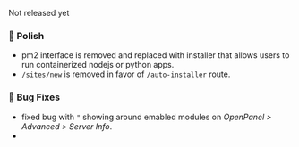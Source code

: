Not released yet

### 💅 Polish
- pm2 interface is removed and replaced with installer that allows users to run containerized nodejs or python apps.
- `/sites/new` is removed in favor of `/auto-installer` route.

### 🐛 Bug Fixes
- fixed bug with `"` showing around emabled modules on *OpenPanel > Advanced > Server Info*.
- 

